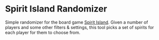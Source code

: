# Spirit Island Randomizer

Simple randomizer for the board game [Spirit Island](https://spiritislandwiki.com/index.php?title=Main_Page).
Given a number of players and some other filters & settings, this tool picks a set of spirits for each player for them to choose from.
